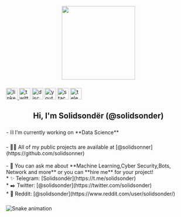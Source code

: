 <div align="center">
  <img height="200" src="https://i.hizliresim.com/2gzvjbs.png"  />
</div>

###

<div align="left">
  <a href="https://www.linkedin.com/in/sefa-schittenhelm-b2a045302/" target="_blank">
    <img src="https://img.shields.io/static/v1?message=LinkedIn&logo=linkedin&label=&color=0077B5&logoColor=white&labelColor=&style=for-the-badge" height="31" alt="linkedin logo"  />
  </a>
  <img src="https://img.shields.io/static/v1?message=Twitch&logo=twitch&label=&color=9146FF&logoColor=white&labelColor=&style=for-the-badge" height="31" alt="twitter logo"  />
  <img src="https://img.shields.io/static/v1?message=Discord&logo=discord&label=&color=7289DA&logoColor=white&labelColor=&style=for-the-badge" height="31" alt="discord logo"  />
  <img src="https://img.shields.io/static/v1?message=Youtube&logo=youtube&label=&color=FF0000&logoColor=white&labelColor=&style=for-the-badge" height="31" alt="youtube logo"  />
  <img src="https://img.shields.io/static/v1?message=Stackoverflow&logo=stackoverflow&label=&color=FE7A16&logoColor=white&labelColor=&style=for-the-badge" height="31" alt="stackoverflow logo"  />
  <img src="https://img.shields.io/static/v1?message=Telegram&logo=telegram&label=&color=2CA5E0&logoColor=white&labelColor=&style=for-the-badge" height="31" alt="telegram logo"  />
</div>

###

<h2 align="center">Hi, I'm Solidsondër (@solidsonder)</h2>

###

<p align="left">- ⛓️ I’m currently working on **Data Science**<br><br>- 👨‍💻 All of my public projects are available at [@solidsonner](https://github.com/solidsonner)<br><br>- 💬 You can ask me about **Machine Learning,Cyber Security,Bots, Network and more** or you can **hire me** for your project!<br>  * ✨ Telegram: [Solidsondër](https://t.me/solidsonder)<br>  * ✒️ Twitter: [@solidsonder](https://twitter.com/solidsonder)<br>* 🔭 Reddit: [@solidsonder](https://www.reddit.com/user/solidsonder/)</p>

###

<img src="https://raw.githubusercontent.com/solidsonder/solidsonder/output/snake.svg" alt="Snake animation" />

###
